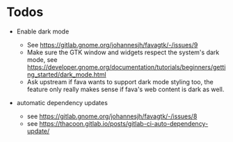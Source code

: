 # Todos

- Enable dark mode

  - See https://gitlab.gnome.org/johannesjh/favagtk/-/issues/9
  - Make sure the GTK window and widgets respect the system's dark mode,
    see https://developer.gnome.org/documentation/tutorials/beginners/getting_started/dark_mode.html
  - Ask upstream if fava wants to support dark mode styling too,
    the feature only really makes sense if fava's web content is dark as well.

- automatic dependency updates
  - see https://gitlab.gnome.org/johannesjh/favagtk/-/issues/8
  - see https://thacoon.gitlab.io/posts/gitlab-ci-auto-dependency-update/
